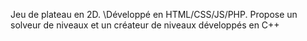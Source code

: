 Jeu de plateau en 2D.
\\Développé en HTML/CSS/JS/PHP.
Propose un solveur de niveaux et un créateur de niveaux développés en C++
